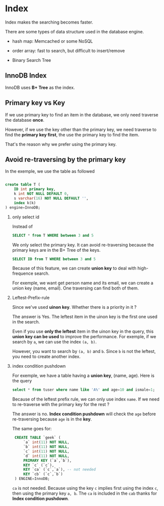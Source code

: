 # Index

Index makes the searching becomes faster.

There are some types of data structure used in the database engine.

- hash map: Memcached or some NoSQL

- order array: fast to search, but difficult to insert/remove

- Binary Search Tree

## InnoDB Index

InnoDB uses **B+ Tree** as the index.

## Primary key vs Key

If we use primary key to find an item in the database, we only need traverse the database **once**.

However, if we use the key other than the primary key, we need traverse to find the **primary key first**, the use the primary key to find the item.

That's the reason why we prefer using the primary key.


## Avoid re-traversing by the primary key

In the exemple, we use the table as followed

```sql

create table T (
    ID int primary key,
    k int NOT NULL DEFAULT 0, 
    s varchar(16) NOT NULL DEFAULT '',
    index k(k)
) engine=InnoDB;
```

1. only select id

    Instead of

    ```sql
    SELECT * from T WHERE between 3 and 5
    ```

    We only select the primary key. It can avoid re-traversing because the primary keys are in the B+ Tree of the keys.

    ```sql
    SELECT ID from T WHERE between 3 and 5
    ```

    Because of this feature, we can create **union key** to deal with high-frequence search.

    For exemple, we want get person name and its email, we can create a union key (name, email). One traversing can find both of them.

2. Leftest-Prefix-rule

    Since we've used **uinon key**. Whether there is a priority in it ?

    The answer is Yes. The leftest item in the uinon key is the first one used in the search.

    Even if you use **only the leftest** item in the uinon key in the query, this **union key can be used** to improve the performance. For exemple, if we search by `a`, we can use the index `(a, b)`.

    However, you want to search by `(a, b)` and `b`. Since `b` is not the leftest, you need to create another index. 

3. index condition pushdown

   For exemple, we have a table having a **union key**, (name, age). Here is the query

   ```sql
   select * from tuser where name like 'A%' and age=10 and ismale=1;
   ```

   Because of the leftest prefix rule, we can only use index `name`. If we need to re-traverse with the primary key for the rest ?

   The answer is no. **Index condition pushdown** will check the `age` before re-traversing because `age` is in the **key**.

   The same goes for:

   ```sql
    CREATE TABLE `geek` (
        `a` int(11) NOT NULL,
        `b` int(11) NOT NULL,
        `c` int(11) NOT NULL,
        `d` int(11) NOT NULL,
        PRIMARY KEY (`a`,`b`),
        KEY `c` (`c`),
        KEY `ca` (`c`,`a`), -- not needed
        KEY `cb` (`c`,`b`)
    ) ENGINE=InnoDB;
   ```

   `ca` is not needed. Because using the key `c` implies first using the index `c`, then using the primary key `a, b`. The `ca` is included in the `cab` thanks for **Index condition pushdown**. 


